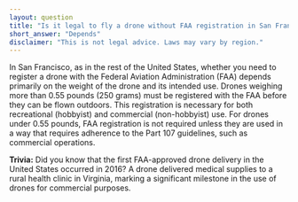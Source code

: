 ```yaml
---
layout: question
title: "Is it legal to fly a drone without FAA registration in San Francisco?"
short_answer: "Depends"
disclaimer: "This is not legal advice. Laws may vary by region."
---
```


In San Francisco, as in the rest of the United States, whether you need to register a drone with the Federal Aviation Administration (FAA) depends primarily on the weight of the drone and its intended use. Drones weighing more than 0.55 pounds (250 grams) must be registered with the FAA before they can be flown outdoors. This registration is necessary for both recreational (hobbyist) and commercial (non-hobbyist) use. For drones under 0.55 pounds, FAA registration is not required unless they are used in a way that requires adherence to the Part 107 guidelines, such as commercial operations.

**Trivia:** Did you know that the first FAA-approved drone delivery in the United States occurred in 2016? A drone delivered medical supplies to a rural health clinic in Virginia, marking a significant milestone in the use of drones for commercial purposes.

